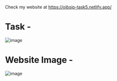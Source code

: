 Check my website at https://oibsip-task5.netlify.app/

# Task - 
![image](https://user-images.githubusercontent.com/93007427/167268252-2dc2990d-f693-49ad-8d49-6ee9e19b4319.png)

# Website Image -
![image](https://user-images.githubusercontent.com/93007427/167267022-9f0687d4-3d18-4466-b918-d702dc60da66.png)
